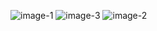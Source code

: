 ![image-1](https://github.com/RoGad/ts_effective/assets/83944231/753cf786-a59d-4c68-9ddf-59c28952d4b4)
![image-3](https://github.com/RoGad/ts_effective/assets/83944231/af1be2b0-5287-4e21-a569-2e079162067d)
![image-2](https://github.com/RoGad/ts_effective/assets/83944231/c377177b-fb30-4020-848d-67dd3bcb18a0)


